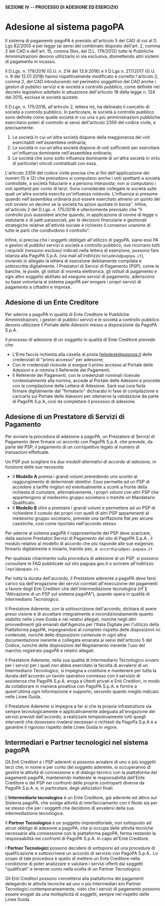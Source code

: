 **SEZIONE IV -- PROCESSO DI ADESIONE ED ESERCIZIO**

Adesione al sistema pagoPA
==========================

Il sistema di pagamento pagoPA è previsto all'articolo 5 del CAD di cui al D. Lgs 82/2005 e per legge (ai sensi del combinato disposto dell'art. 2, comma 2 del CAD e dell'art. 15, comma 5bis, del D.L. 179/2012) tutte le Pubbliche Amministrazioni devono utilizzarlo in via esclusiva, dismettendo altri sistemi di pagamento in incasso.

Il D.Lgs. n. 179/2016 (G.U. n. 214 del 13.9.2016) e il D.Lgs n. 217/2017 (G.U. n. 9 del 12.01.2018) hanno rispettivamente modificato e corretto l'articolo 2, comma 2, del CAD introducendo nel perimetro soggettivo del CAD anche i gestori di pubblici servizi e le società a controllo pubblico, come definite nel decreto legislativo adottato in attuazione dell'articolo 18 della legge n. 124 del 2015, escluse le società quotate. 

Il D.Lgs. n. 175/2016, all'articolo 2, lettera m), ha delineato il concetto di società a controllo pubblico. In particolare, le società a controllo pubblico sono definite come quelle società in cui una o più amministrazioni pubbliche esercitano poteri di controllo ai sensi dell'articolo 2359 del codice civile, e precisamente:

1. Le società in cui un'altra società dispone della maggioranza dei voti esercitabili nell'assemblea ordinaria;
2. Le società in cui un'altra società dispone di voti sufficienti per esercitare un'influenza dominante nell'assemblea ordinaria;
3. Le società che sono sotto influenza dominante di un'altra società in virtù di particolari vincoli contrattuali con essa.

L'articolo 2359 del codice civile precisa che ai fini dell'applicazione dei numeri (1) e (2) che precedono si computano anche i voti spettanti a società controllate, a società fiduciarie e a persona interposta; non si computano i voti spettanti per conto di terzi. Sono considerate collegate le società sulle quali un'altra società esercita un'influenza notevole. L'influenza si presume quando nell'assemblea ordinaria può essere esercitato almeno un quinto dei voti ovvero un decimo se la società ha azioni quotate in borsa".
Infine, all'articolo 2 del D.Lgs. n. 175/2016 è ulteriormente precisato che "Il controllo può sussistere anche quando, in applicazione di norme di legge o statutarie o di patti parasociali, per le decisioni finanziarie e gestionali strategiche relative all'attività sociale è richiesto il consenso unanime di tutte le parti che condividono il controllo".

Infine, si precisa che i soggetti obbligati all'utilizzo di pagoPA, siano essi PA o gestori di pubblici servizi o società a controllo pubblico, ove ricorrano tutti i requisiti (nessuno escluso) indicati nella lettera di esenzione, possono fare istanza alla PagoPA S.p.A. (via mail all'indirizzo `helpdesk@pagopa.it`), inviando in allegato la lettera di esenzione debitamente compilata e sottoscritta digitalmente.
I Prestatori di Servizi di Pagamento (PSP), come le banche, le poste, gli istituti di moneta elettronica, gli istituti di pagamento e ogni altro soggetto abilitato ad eseguire servizi di pagamento, aderiscono su base volontaria al sistema pagoPA per erogare i propri servizi di pagamento a cittadini e imprese.


## Adesione di un Ente Creditore

Per aderire a pagoPA in qualità di Ente Creditore le Pubbliche Amministrazioni, i gestori di pubblici servizi e le società a controllo pubblico devono utilizzare il Portale delle Adesioni messo a disposizione da PagoPA S.p.A.

Il processo di adesione di un soggetto in qualità di Ente Creditore prevede che:

* L'Ente faccia richiesta alla casella di posta helpdesk@pagopa.it delle credenziali di "primo accesso" per adesione;
* Con le credenziali ricevute si esegue il primo accesso al Portale delle Adesioni e si nomina il Referente dei Pagamenti;
* Il Referente dei Pagamenti, con le credenziali nominali ricevute contestualmente alla nomina, accede al Portale delle Adesioni e procede con la compilazione della Lettera di Adesione. Sarà sua cura farla firmare digitalmente dal "firmatario" dichiarato in fase di compilazione e caricarla sul Portale delle Adesioni per ottenerne la validazione da parte di PagoPA S.p.A, così da completare il processo di adesione. 

## Adesione di un Prestatore di Servizi di Pagamento

Per avviare la procedura di adesione a pagoPA, un Prestatore di Servizi di Pagamento deve firmare un accordo con PagoPA S.p.A. che prevede, da parte del PSP, il pagamento di un corrispettivo legato al numero di transazioni effettuate.

Un PSP può scegliere tra *due modelli alternativi di accordo di adesione*, in funzione delle sue necessità:

* Il **Modello A** premia i grandi volumi prevedendo uno sconto al raggiungimento di determinati obiettivi. Esso permette ad un PSP di accedere a tariffe migliori ed eventualmente a sconti a fronte della richiesta di cumulare, alternativamente, i propri volumi con altri PSP che appartengono al medesimo gruppo societario o tramite un Mandatario Qualificato.
* Il **Modello B** oltre a premiare i grandi volumi e permettere ad un PSP di richiedere il cumulo dei propri con quelli di altri PSP appartenenti al medesimo gruppo societario, prevede una tariffazione flat per alcune casistiche, così come riportato nell'accordo stesso.

Per aderire al sistema pagoPA il rappresentante del PSP deve scaricare, dalla sezione Prestatori Servizi di Pagamento del sito di PagoPA S.p.A., il modulo relativo al modello di accordo che più risponde alle sue esigenze, firmarlo digitalmente e inviarlo, tramite pec, a: `accordipsp@pec.pagopa.it`

Per qualsiasi chiarimento sulla procedura di adesione di un PSP, si possono consultare le FAQ pubblicate sul sito pagopa.gov.it o scrivere all'indirizzo `legal@pagopa.it`.

Per tutta la durata dell'accordo, il Prestatore aderente a pagoPA deve farsi carico sia dell'erogazione dei servizi correlati all'esecuzione dei pagamenti a favore degli Enti Creditori che dell'intermediazione tecnologica (rif § "Attivazione di un PSP sul sistema pagoPA"), quando opera in qualità di Intermediario Tecnologico.

Il Prestatore Aderente, con la sottoscrizione dell'accordo, dichiara di avere preso visione e di accettare integralmente e incondizionatamente quanto stabilito nelle Linee Guida e nei relativi allegati, nonché negli altri provvedimenti già emanati dall'Agenzia per l'Italia Digitale per l'utilizzo della Piattaforma pagoPA, impegnandosi al completo rispetto delle disposizioni ivi contenute, nonché delle disposizioni contenute in ogni altra documentazione inerente e collegata emanata ai sensi dell'articolo 5 del Codice, nonché delle disposizioni del Regolamento inerente l'uso del marchio registrato pagoPA e relativi allegati.

Il Prestatore Aderente, nella sua qualità di Intermediario Tecnologico ovvero per i servizi per i quali non abbia esercitato la facoltà di avvalersi di un Intermediario Tecnologico, si impegna a costituire e mantenere per tutta la durata dell'accordo un tavolo operativo connesso con il servizio di assistenza che PagoPA S.p.A. eroga a Utenti privati e Enti Creditori, in modo da collaborare in maniera proattiva con PagoPA S.p.A. e fornire a quest'ultima ogni informazione e supporto, secondo quanto meglio indicato nelle Linee Guida.

Il Prestatore Aderente si impegna a far sì che la propria infrastruttura sia sempre tecnologicamente e applicativamente adeguata all'erogazione dei servizi previsti dall'accordo, a realizzare tempestivamente tutti quegli interventi che dovessero rivelarsi necessari o richiesti da PagoPa S.p.A e a garantire il rigoroso rispetto delle Linee Guida in vigore.

## Intermediari e Partner tecnologici nel sistema pagoPA

Gli Enti Creditori e i PSP aderenti si possono avvalere di uno o più soggetti terzi che, in nome e per conto del soggetto aderente, si occuperanno di gestire le attività di connessione e di dialogo tecnico con la piattaforma dei pagamenti pagoPA, mantenendo inalterate le responsabilità dell'Ente Creditore e del PSP nei confronti delle proprie controparti diverse da PagoPA S.p.A. e, in particolare, degli utilizzatori finali.

L'**Intermediario tecnologico** è un Ente Creditore, già aderente ed attivo sul Sistema pagoPA, che svolge attività di interfacciamento con il Nodo sia per se stesso che per i soggetti che decidono di avvalersi della sua intermediazione tecnologica.

Il **Partner Tecnologico** è un soggetto imprenditoriale, non sottoposto ad alcun obbligo di adesione a pagoPA, che si occupa delle attività tecniche necessarie alla connessione con la piattaforma pagoPA, ferma restando la responsabilità nei confronti di PagoPA S.p.A. in capo all'Ente Creditore. 

I **Partner Tecnologici** possono decidere di sottoporsi ad una procedura di qualificazione e sottoscrivere un accordo di servizio con PagoPA S.p.A.. Lo scopo di tale procedura è quello di mettere un Ente Creditore nella condizione di poter analizzare e valutare i servizi offerti dai soggetti "qualificati" e tenerne conto nella scelta di un Partner Tecnologico.

Gli Enti Creditori possono connettersi alla piattaforma dei pagamenti delegando le attività tecniche ad uno o più Intermediari e/o Partner Tecnologici contemporaneamente, visto che i servizi di pagamento possono essere erogati da una molteplicità di soggetti, sempre nel rispetto delle Linee Guida.

